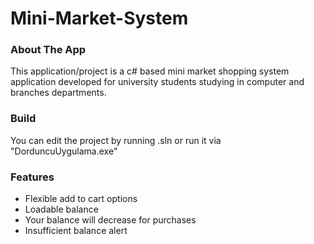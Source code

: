 # Mini-Market-System
<h3>About The App</h3>
    <p>This application/project is a c# based mini market shopping system application developed for university students
        studying in computer and branches departments.</p>
    <h3>Build</h3>
    <p>You can edit the project by running .sln or run it via "DorduncuUygulama.exe"</p>
    <h3>
        <h3>Features</h3>
        <ul>
            <li>Flexible add to cart options</li>
            <li>Loadable balance</li>
            <li>Your balance will decrease for purchases</li>
            <li>Insufficient balance alert</li>
        </ul>
